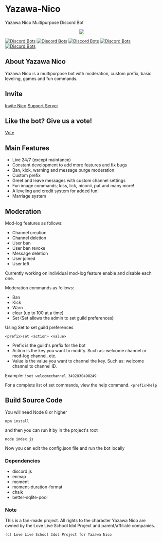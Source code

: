 # Yazawa-Nico
Yazawa Nico Multipurpose Discord Bot

<p align="center">
    <img src="https://media.giphy.com/media/gQf1tsNi1mG40/source.gif">
</p>

[![Discord Bots](https://discordbots.org/api/widget/status/506839796921139203.svg)](https://discordbots.org/bot/506839796921139203)
[![Discord Bots](https://discordbots.org/api/widget/servers/506839796921139203.svg)](https://discordbots.org/bot/506839796921139203)
[![Discord Bots](https://discordbots.org/api/widget/upvotes/506839796921139203.svg)](https://discordbots.org/bot/506839796921139203)
[![Discord Bots](https://discordbots.org/api/widget/lib/506839796921139203.svg)](https://discordbots.org/bot/506839796921139203)
[![Discord Bots](https://discordbots.org/api/widget/owner/506839796921139203.svg)](https://discordbots.org/bot/506839796921139203)


## About Yazawa Nico
Yazawa Nico is a multipurpose bot with moderation, custom prefix, basic leveling, games and fun commands.

## Invite

<a href="https://discordapp.com/oauth2/authorize?client_id=506839796921139203&scope=bot&permissions=2146827775">Invite Nico</a> <a href="https://discord.gg/cs9Sv8N">Support Server</a>

## Like the bot? Give us a vote!
<a href="https://discordbots.org/bot/506839796921139203">Vote</a>

## Main Features

* Live 24/7 (except maintance)
* Constant development to add more features and fix bugs
* Ban, kick, warning and message purge moderation
* Custom prefix
* Greet and leave messages with custom channel settings
* Fun image commands; kiss, lick, niconii, pat and many more!
* A leveling and credit system for added fun!
* Marriage system

## Moderation

Mod-log features as follows:

* Channel creation
* Channel deletion
* User ban
* User ban revoke
* Message deletion
* User joined
* User left

Currently working on individual mod-log feature enable and disable each one.

Moderation commands as follows:

* Ban
* Kick
* Warn
* clear (up to 100 at a time)
* Set (Set allows the admin to set guild preferences)

Using Set to set guild preferences

`<prefix>set <action> <value>`

- Prefix is the guild's prefix for the bot
- Action is the key you want to modify. Such as: welcome channel or mod-log channel, etc.
- Value is the value you want to channel the key. Such as: welcome channel to channel ID.

Example: `!set welcomechannel 3492830498249`

For a complete list of set commands, view the help command. `<prefix>help`

## Build Source Code

You will need Node 8 or higher

```
npm install
```
and then you can run it by in the project's root

```
node index.js
```

Now you can edit the config.json file and run the bot locally

### Dependencies

* discord.js
* enmap
* moment
* moment-duration-format
* chalk
* better-sqlite-pool

### Note

This is a fan-made project. All rights to the character Yazawa Nico are owned by the Love Live School Idol Project and parent/affiliate companies.

``(c) Love Live School Idol Project for Yazawa Nico``